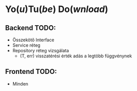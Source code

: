# **Yo**(_u_)**Tu**(_be_) **Do**(_wnload_)

## Backend TODO:
- Összekötő Interface
- Service réteg
- Repository réteg vizsgálata
    - (T, err) visszatérési érték adás a legtöbb függvénynek

## Frontend TODO:
- Minden
